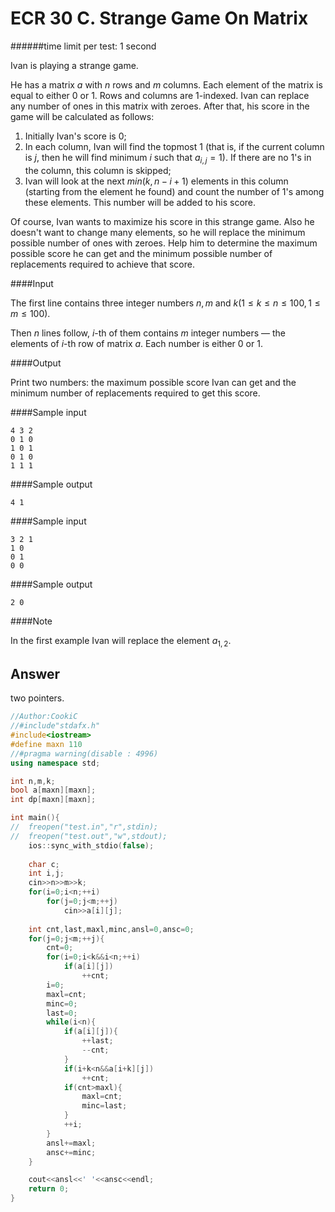 # ECR 30 C. Strange Game On Matrix

######time limit per test: 1 second

Ivan is playing a strange game.

He has a matrix $a$ with $n$ rows and $m$ columns. Each element of the matrix is equal to either 0 or 1. Rows and columns are 1-indexed. Ivan can replace any number of ones in this matrix with zeroes. After that, his score in the game will be calculated as follows:

1. Initially Ivan's score is 0;
2. In each column, Ivan will find the topmost 1 (that is, if the current column is $j$, then he will find minimum $i$ such that $a_{i,j} = 1$). If there are no 1's in the column, this column is skipped;
3. Ivan will look at the next $min(k, n - i + 1)$ elements in this column (starting from the element he found) and count the number of 1's among these elements. This number will be added to his score.

Of course, Ivan wants to maximize his score in this strange game. Also he doesn't want to change many elements, so he will replace the minimum possible number of ones with zeroes. Help him to determine the maximum possible score he can get and the minimum possible number of replacements required to achieve that score.

####Input

The first line contains three integer numbers $n, m$ and $k (1 ≤ k ≤ n ≤ 100, 1 ≤ m ≤ 100)$.

Then *n* lines follow, *i*-th of them contains *m* integer numbers — the elements of *i*-th row of matrix *a*. Each number is either 0 or 1.

####Output

Print two numbers: the maximum possible score Ivan can get and the minimum number of replacements required to get this score.

####Sample input

```
4 3 2
0 1 0
1 0 1
0 1 0
1 1 1
```

####Sample output

```
4 1
```

####Sample input

```
3 2 1
1 0
0 1
0 0
```

####Sample output

```
2 0
```

####Note

In the first example Ivan will replace the element $a_{1, 2}$.

## Answer

two pointers.

```c++
//Author:CookiC
//#include"stdafx.h"
#include<iostream>
#define maxn 110
//#pragma warning(disable : 4996)
using namespace std;

int n,m,k;
bool a[maxn][maxn];
int dp[maxn][maxn];

int main(){
//	freopen("test.in","r",stdin);
//	freopen("test.out","w",stdout);
	ios::sync_with_stdio(false);
	
	char c;
	int i,j;
	cin>>n>>m>>k;
	for(i=0;i<n;++i)
		for(j=0;j<m;++j)
			cin>>a[i][j];
	
	int cnt,last,maxl,minc,ansl=0,ansc=0;
	for(j=0;j<m;++j){
		cnt=0;
		for(i=0;i<k&&i<n;++i)
			if(a[i][j])
				++cnt;
		i=0;
		maxl=cnt;
		minc=0;
		last=0;
		while(i<n){
			if(a[i][j]){
				++last;
				--cnt;
			}
			if(i+k<n&&a[i+k][j])
				++cnt;
			if(cnt>maxl){
				maxl=cnt;
				minc=last;
			}
			++i;
		}
		ansl+=maxl;
		ansc+=minc;
	}

	cout<<ansl<<' '<<ansc<<endl;
	return 0;
}
```

